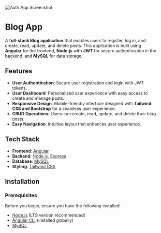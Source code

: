 ![Auth App Screenshot](https://github.com/v-emanuel-dev/blog/blob/main/frontend/src/assets/img/blog-screenshot.png)

# Blog App

A **full-stack Blog application** that enables users to register, log in, and create, read, update, and delete posts. This application is built using **Angular** for the frontend, **Node.js** with **JWT** for secure authentication in the backend, and **MySQL** for data storage.

## Features

- **User Authentication**: Secure user registration and login with JWT tokens.
- **User Dashboard**: Personalized user experience with easy access to create and manage posts.
- **Responsive Design**: Mobile-friendly interface designed with **Tailwind CSS and Bootstrap** for a seamless user experience.
- **CRUD Operations**: Users can create, read, update, and delete their blog posts.
- **Easy Navigation**: Intuitive layout that enhances user experience.

## Tech Stack

- **Frontend**: [Angular](https://angular.io/)
- **Backend**: [Node.js](https://nodejs.org/), [Express](https://expressjs.com/)
- **Database**: [MySQL](https://www.mysql.com/)
- **Styling**: [Tailwind CSS](https://tailwindcss.com/)

## Installation

### Prerequisites

Before you begin, ensure you have the following installed:

- [Node.js](https://nodejs.org/) (LTS version recommended)
- [Angular CLI](https://angular.io/cli) (installed globally)
- [MySQL](https://www.mysql.com/)
